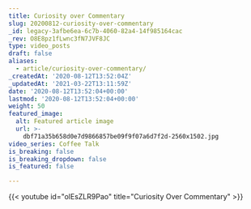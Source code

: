```yaml
---
title: Curiosity over Commentary
slug: 20200812-curiosity-over-commentary
_id: legacy-3afbe6ea-6c7b-4060-82a4-14f985164cac
_rev: O8E8pz1fLwnc3fN7JVF8JC
type: video_posts
draft: false
aliases:
  - article/curiosity-over-commentary/
_createdAt: '2020-08-12T13:52:04Z'
_updatedAt: '2021-03-22T13:11:59Z'
date: '2020-08-12T13:52:04+00:00'
lastmod: '2020-08-12T13:52:04+00:00'
weight: 50
featured_image:
  alt: Featured article image
  url: >-
    dbf71a35b658d0e7d9866857be09f9f07a6d7f2d-2560x1502.jpg
video_series: Coffee Talk
is_breaking: false
is_breaking_dropdown: false
is_featured: false

---
```

{{< youtube id="olEsZLR9Pao" title="Curiosity Over Commentary" >}}